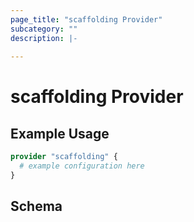 ```yaml
---
page_title: "scaffolding Provider"
subcategory: ""
description: |-
  
---
```


# scaffolding Provider



## Example Usage

```terraform
provider "scaffolding" {
  # example configuration here
}
```

## Schema
